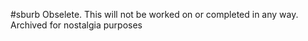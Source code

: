 #sburb
Obselete. This will not be worked on or completed in any way. Archived for nostalgia purposes
